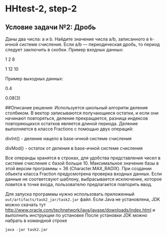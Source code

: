 # HHtest-2, step-2
## Условие задачи №2: Дробь
Даны два числа: a и b. Найдите значение числа a/b, записанного в k-ичной системе счисления. Если a/b — периодическая
дробь, то период следует заключить в скобки.
Пример входных данных:

1 2 8

1 12 10

Пример выходных данных:

0.4

0.08(3)


##Описание решения:
Используется школьный алгоритм деления столбиком. В вектор записываются получающиеся остатки, и если
они начинают повторяться, деление прекращается, разница индексов повторяющихся остатков является длиной периода. Деление выполняется в классе Fractions с помощью двух операций:

 divInt() - деление нацело в base-ичной системе счисления
 
 divMod() - остаток от деления в base-ичной системе счисления
 
Все операнды хранятся в строках, для удобства представления чисел в системе счисления с базой больше 10. Максимальное
значение базы в этой версии программы = 36 (Character.MAX_RADIX). При создании обьекта класса Fraction предусмотрена
проверка входных данных. Если данные не соответсвуют шаблону, выбрасывается исключение, которое ловится в точке входа,
пользователю предлагается повторить ввод.

Для запуска программы нужно использовать приложенный ```out/artifacts/task2_jar/task2.jar``` файл. Если Java не установлена,
JDK можно скачать тут http://www.oracle.com/technetwork/java/javase/downloads/index.html и выполнить инструкции по установке
После установки JDK можно набрать в командной строке

```java -jar task2.jar```
